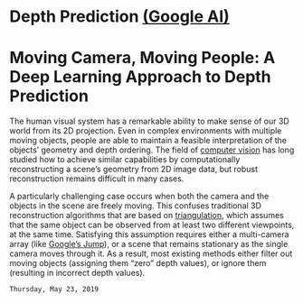# Depth Prediction [(Google AI)](https://ai.google/)
# Moving Camera, Moving People: A Deep Learning Approach to Depth Prediction
The human visual system has a remarkable ability to make sense of our 3D world from its 2D projection. Even in complex environments with multiple moving objects, people are able to maintain a feasible interpretation of the objects’ geometry and depth ordering. The field of [computer vision](https://en.wikipedia.org/wiki/Computer_vision) has long studied how to achieve similar capabilities by computationally reconstructing a scene’s geometry from 2D image data, but robust reconstruction remains difficult in many cases.

A particularly challenging case occurs when both the camera and the objects in the scene are freely moving. This confuses traditional 3D reconstruction algorithms that are based on [triangulation](https://en.wikipedia.org/wiki/Triangulation_(computer_vision)), which assumes that the same object can be observed from at least two different viewpoints, at the same time. Satisfying this assumption requires either a multi-camera array (like [Google’s Jump](https://vr.google.com/jump/)), or a scene that remains stationary as the single camera moves through it. As a result, most existing methods either filter out moving objects (assigning them “zero” depth values), or ignore them (resulting in incorrect depth values). 





```
Thursday, May 23, 2019
